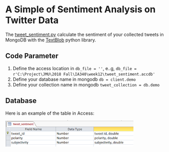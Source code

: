 # A Simple of Sentiment Analysis on Twitter Data
The [tweet_sentiment.py](./tweet_sentiment.py) calculate the sentiment of your collected tweets in MongoDB with the [TextBlob](https://textblob.readthedocs.io/en/dev/) python library. 
## Code Parameter
1. Define the access location in `db_file = ''`, e..g, `db_file = r'C:\Project\JMU\2018 Fall\IA340\week12\tweet_sentiment.accdb'`
2. Define your database name in mongodb `db = client.demo`
3. Define your collection name in mongodb `tweet_collection = db.demo `

## Database
Here is an example of the table in Access:

<img src="./access_table.PNG" width="400">

